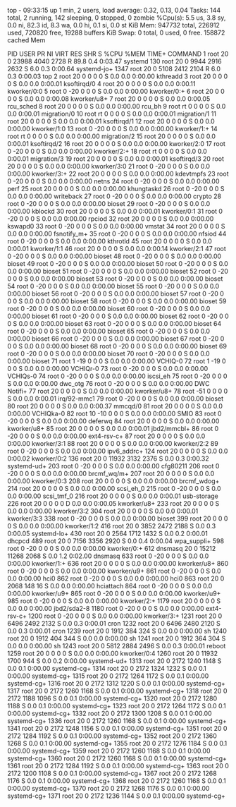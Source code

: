 top - 09:33:15 up 1 min,  2 users,  load average: 0.32, 0.13, 0.04
Tasks: 144 total,   2 running, 142 sleeping,   0 stopped,   0 zombie
%Cpu(s):  5.5 us,  3.8 sy,  0.0 ni, 82.3 id,  8.3 wa,  0.0 hi,  0.1 si,  0.0 st
KiB Mem:    947732 total,   226912 used,   720820 free,    19288 buffers
KiB Swap:        0 total,        0 used,        0 free.   158872 cached Mem

  PID USER      PR  NI    VIRT    RES    SHR S  %CPU %MEM     TIME+ COMMAND
    1 root      20   0   23988   4040   2728 R  89.8  0.4   0:03.47 systemd
  130 root      20   0    9944   2916   2632 S   6.0  0.3   0:00.64 systemd-jo+
 1347 root      20   0    5108   2412   2104 R   6.0  0.3   0:00.03 top
    2 root      20   0       0      0      0 S   0.0  0.0   0:00.00 kthreadd
    3 root      20   0       0      0      0 S   0.0  0.0   0:00.01 ksoftirqd/0
    4 root      20   0       0      0      0 S   0.0  0.0   0:00.11 kworker/0:0
    5 root       0 -20       0      0      0 S   0.0  0.0   0:00.00 kworker/0:+
    6 root      20   0       0      0      0 S   0.0  0.0   0:00.08 kworker/u8+
    7 root      20   0       0      0      0 S   0.0  0.0   0:00.05 rcu_sched
    8 root      20   0       0      0      0 S   0.0  0.0   0:00.00 rcu_bh
    9 root      rt   0       0      0      0 S   0.0  0.0   0:00.01 migration/0
   10 root      rt   0       0      0      0 S   0.0  0.0   0:00.01 migration/1
   11 root      20   0       0      0      0 S   0.0  0.0   0:00.01 ksoftirqd/1
   12 root      20   0       0      0      0 S   0.0  0.0   0:00.00 kworker/1:0
   13 root       0 -20       0      0      0 S   0.0  0.0   0:00.00 kworker/1:+
   14 root      rt   0       0      0      0 S   0.0  0.0   0:00.00 migration/2
   15 root      20   0       0      0      0 S   0.0  0.0   0:00.01 ksoftirqd/2
   16 root      20   0       0      0      0 S   0.0  0.0   0:00.00 kworker/2:0
   17 root       0 -20       0      0      0 S   0.0  0.0   0:00.00 kworker/2:+
   18 root      rt   0       0      0      0 S   0.0  0.0   0:00.01 migration/3
   19 root      20   0       0      0      0 S   0.0  0.0   0:00.01 ksoftirqd/3
   20 root      20   0       0      0      0 S   0.0  0.0   0:00.00 kworker/3:0
   21 root       0 -20       0      0      0 S   0.0  0.0   0:00.00 kworker/3:+
   22 root      20   0       0      0      0 S   0.0  0.0   0:00.00 kdevtmpfs
   23 root       0 -20       0      0      0 S   0.0  0.0   0:00.00 netns
   24 root       0 -20       0      0      0 S   0.0  0.0   0:00.00 perf
   25 root      20   0       0      0      0 S   0.0  0.0   0:00.00 khungtaskd
   26 root       0 -20       0      0      0 S   0.0  0.0   0:00.00 writeback
   27 root       0 -20       0      0      0 S   0.0  0.0   0:00.00 crypto
   28 root       0 -20       0      0      0 S   0.0  0.0   0:00.00 bioset
   29 root       0 -20       0      0      0 S   0.0  0.0   0:00.00 kblockd
   30 root      20   0       0      0      0 S   0.0  0.0   0:00.01 kworker/0:1
   31 root       0 -20       0      0      0 S   0.0  0.0   0:00.00 rpciod
   32 root      20   0       0      0      0 S   0.0  0.0   0:00.00 kswapd0
   33 root       0 -20       0      0      0 S   0.0  0.0   0:00.00 vmstat
   34 root      20   0       0      0      0 S   0.0  0.0   0:00.00 fsnotify_m+
   35 root       0 -20       0      0      0 S   0.0  0.0   0:00.00 nfsiod
   44 root       0 -20       0      0      0 S   0.0  0.0   0:00.00 kthrotld
   45 root      20   0       0      0      0 S   0.0  0.0   0:00.01 kworker/1:1
   46 root      20   0       0      0      0 S   0.0  0.0   0:00.14 kworker/2:1
   47 root       0 -20       0      0      0 S   0.0  0.0   0:00.00 bioset
   48 root       0 -20       0      0      0 S   0.0  0.0   0:00.00 bioset
   49 root       0 -20       0      0      0 S   0.0  0.0   0:00.00 bioset
   50 root       0 -20       0      0      0 S   0.0  0.0   0:00.00 bioset
   51 root       0 -20       0      0      0 S   0.0  0.0   0:00.00 bioset
   52 root       0 -20       0      0      0 S   0.0  0.0   0:00.00 bioset
   53 root       0 -20       0      0      0 S   0.0  0.0   0:00.00 bioset
   54 root       0 -20       0      0      0 S   0.0  0.0   0:00.00 bioset
   55 root       0 -20       0      0      0 S   0.0  0.0   0:00.00 bioset
   56 root       0 -20       0      0      0 S   0.0  0.0   0:00.00 bioset
   57 root       0 -20       0      0      0 S   0.0  0.0   0:00.00 bioset
   58 root       0 -20       0      0      0 S   0.0  0.0   0:00.00 bioset
   59 root       0 -20       0      0      0 S   0.0  0.0   0:00.00 bioset
   60 root       0 -20       0      0      0 S   0.0  0.0   0:00.00 bioset
   61 root       0 -20       0      0      0 S   0.0  0.0   0:00.00 bioset
   62 root       0 -20       0      0      0 S   0.0  0.0   0:00.00 bioset
   63 root       0 -20       0      0      0 S   0.0  0.0   0:00.00 bioset
   64 root       0 -20       0      0      0 S   0.0  0.0   0:00.00 bioset
   65 root       0 -20       0      0      0 S   0.0  0.0   0:00.00 bioset
   66 root       0 -20       0      0      0 S   0.0  0.0   0:00.00 bioset
   67 root       0 -20       0      0      0 S   0.0  0.0   0:00.00 bioset
   68 root       0 -20       0      0      0 S   0.0  0.0   0:00.00 bioset
   69 root       0 -20       0      0      0 S   0.0  0.0   0:00.00 bioset
   70 root       0 -20       0      0      0 S   0.0  0.0   0:00.00 bioset
   71 root       1 -19       0      0      0 S   0.0  0.0   0:00.00 VCHIQ-0
   72 root       1 -19       0      0      0 S   0.0  0.0   0:00.00 VCHIQr-0
   73 root       0 -20       0      0      0 S   0.0  0.0   0:00.00 VCHIQs-0
   74 root       0 -20       0      0      0 S   0.0  0.0   0:00.00 iscsi_eh
   75 root       0 -20       0      0      0 S   0.0  0.0   0:00.00 dwc_otg
   76 root       0 -20       0      0      0 S   0.0  0.0   0:00.00 DWC Notifi+
   77 root      20   0       0      0      0 S   0.0  0.0   0:00.00 kworker/u8+
   78 root     -51   0       0      0      0 S   0.0  0.0   0:00.01 irq/92-mmc1
   79 root       0 -20       0      0      0 S   0.0  0.0   0:00.00 bioset
   80 root      20   0       0      0      0 S   0.0  0.0   0:00.37 mmcqd/0
   81 root      20   0       0      0      0 S   0.0  0.0   0:00.00 VCHIQka-0
   82 root      10 -10       0      0      0 S   0.0  0.0   0:00.00 SMIO
   83 root       0 -20       0      0      0 S   0.0  0.0   0:00.00 deferwq
   84 root      20   0       0      0      0 S   0.0  0.0   0:00.00 kworker/u8+
   85 root      20   0       0      0      0 S   0.0  0.0   0:00.01 jbd2/mmcbl+
   86 root       0 -20       0      0      0 S   0.0  0.0   0:00.00 ext4-rsv-c+
   87 root      20   0       0      0      0 S   0.0  0.0   0:00.00 kworker/3:1
   88 root      20   0       0      0      0 S   0.0  0.0   0:00.00 kworker/2:2
   89 root       0 -20       0      0      0 S   0.0  0.0   0:00.00 ipv6_addrc+
  124 root      20   0       0      0      0 S   0.0  0.0   0:00.02 kworker/0:2
  136 root      20   0   11932   3132   2376 S   0.0  0.3   0:00.32 systemd-ud+
  203 root       0 -20       0      0      0 S   0.0  0.0   0:00.00 cfg80211
  206 root       0 -20       0      0      0 S   0.0  0.0   0:00.00 brcmf_wq/m+
  207 root      20   0       0      0      0 S   0.0  0.0   0:00.00 kworker/0:3
  208 root      20   0       0      0      0 S   0.0  0.0   0:00.00 brcmf_wdog+
  214 root      20   0       0      0      0 S   0.0  0.0   0:00.00 scsi_eh_0
  215 root       0 -20       0      0      0 S   0.0  0.0   0:00.00 scsi_tmf_0
  216 root      20   0       0      0      0 S   0.0  0.0   0:00.01 usb-storage
  226 root      20   0       0      0      0 D   0.0  0.0   0:00.05 kworker/u8+
  233 root      20   0       0      0      0 S   0.0  0.0   0:00.00 kworker/3:2
  304 root      20   0       0      0      0 S   0.0  0.0   0:00.01 kworker/3:3
  338 root       0 -20       0      0      0 S   0.0  0.0   0:00.00 bioset
  399 root      20   0       0      0      0 S   0.0  0.0   0:00.00 kworker/1:2
  416 root      20   0    3852   2472   2188 S   0.0  0.3   0:00.05 systemd-lo+
  430 root      20   0    2564   1712   1432 S   0.0  0.2   0:00.01 dhcpcd
  489 root      20   0    7156   3356   2920 S   0.0  0.4   0:00.04 wpa_suppli+
  598 root       0 -20       0      0      0 S   0.0  0.0   0:00.00 kworker/0:+
  612 dnsmasq   20   0   15212  11268   2068 S   0.0  1.2   0:02.00 dnsmasq
  633 root       0 -20       0      0      0 S   0.0  0.0   0:00.00 kworker/1:+
  636 root      20   0       0      0      0 S   0.0  0.0   0:00.00 kworker/u8+
  860 root       0 -20       0      0      0 S   0.0  0.0   0:00.00 kworker/u9+
  861 root       0 -20       0      0      0 S   0.0  0.0   0:00.00 hci0
  862 root       0 -20       0      0      0 S   0.0  0.0   0:00.00 hci0
  863 root      20   0    2068    148     16 S   0.0  0.0   0:00.00 hciattach
  864 root       0 -20       0      0      0 S   0.0  0.0   0:00.00 kworker/u9+
  865 root       0 -20       0      0      0 S   0.0  0.0   0:00.00 kworker/u9+
  985 root       0 -20       0      0      0 S   0.0  0.0   0:00.00 kworker/2:+
 1179 root      20   0       0      0      0 S   0.0  0.0   0:00.00 jbd2/sda2-8
 1180 root       0 -20       0      0      0 S   0.0  0.0   0:00.00 ext4-rsv-c+
 1200 root       0 -20       0      0      0 S   0.0  0.0   0:00.00 kworker/3:+
 1231 root      20   0    6496   2492   2132 S   0.0  0.3   0:00.01 cron
 1232 root      20   0    6496   2480   2120 S   0.0  0.3   0:00.01 cron
 1239 root      20   0    1912    384    324 S   0.0  0.0   0:00.00 sh
 1240 root      20   0    1912    404    344 S   0.0  0.0   0:00.00 sh
 1241 root      20   0    1912    364    304 S   0.0  0.0   0:00.00 sh
 1243 root      20   0    5812   2884   2496 S   0.0  0.3   0:00.01 reboot
 1259 root      20   0       0      0      0 S   0.0  0.0   0:00.00 kworker/0:4
 1260 root      20   0   11932   1700    944 S   0.0  0.2   0:00.00 systemd-ud+
 1313 root      20   0    2172   1240   1148 S   0.0  0.1   0:00.00 systemd-cg+
 1314 root      20   0    2172   1324   1232 S   0.0  0.1   0:00.00 systemd-cg+
 1315 root      20   0    2172   1264   1172 S   0.0  0.1   0:00.00 systemd-cg+
 1316 root      20   0    2172   1312   1220 S   0.0  0.1   0:00.00 systemd-cg+
 1317 root      20   0    2172   1260   1168 S   0.0  0.1   0:00.00 systemd-cg+
 1318 root      20   0    2172   1188   1096 S   0.0  0.1   0:00.00 systemd-cg+
 1320 root      20   0    2172   1280   1188 S   0.0  0.1   0:00.00 systemd-cg+
 1323 root      20   0    2172   1264   1172 S   0.0  0.1   0:00.00 systemd-cg+
 1332 root      20   0    2172   1300   1208 S   0.0  0.1   0:00.00 systemd-cg+
 1336 root      20   0    2172   1260   1168 S   0.0  0.1   0:00.00 systemd-cg+
 1341 root      20   0    2172   1248   1156 S   0.0  0.1   0:00.00 systemd-cg+
 1351 root      20   0    2172   1284   1192 S   0.0  0.1   0:00.00 systemd-cg+
 1352 root      20   0    2172   1360   1268 S   0.0  0.1   0:00.00 systemd-cg+
 1355 root      20   0    2172   1276   1184 S   0.0  0.1   0:00.00 systemd-cg+
 1359 root      20   0    2172   1260   1168 S   0.0  0.1   0:00.00 systemd-cg+
 1360 root      20   0    2172   1260   1168 S   0.0  0.1   0:00.00 systemd-cg+
 1361 root      20   0    2172   1284   1192 S   0.0  0.1   0:00.00 systemd-cg+
 1363 root      20   0    2172   1200   1108 S   0.0  0.1   0:00.00 systemd-cg+
 1367 root      20   0    2172   1268   1176 S   0.0  0.1   0:00.00 systemd-cg+
 1368 root      20   0    2172   1260   1168 S   0.0  0.1   0:00.00 systemd-cg+
 1370 root      20   0    2172   1268   1176 S   0.0  0.1   0:00.00 systemd-cg+
 1371 root      20   0    2172   1236   1144 S   0.0  0.1   0:00.00 systemd-cg+
